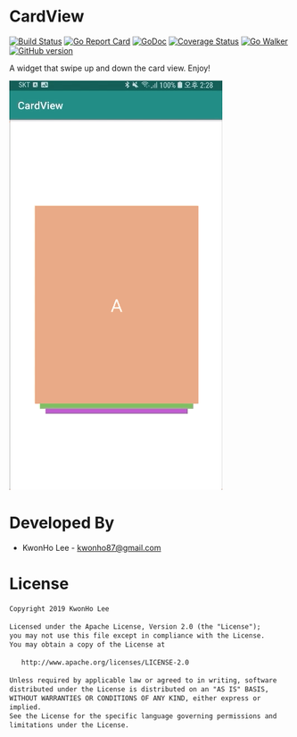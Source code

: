 CardView
============================
[![Build Status](https://travis-ci.org/kwonho87/CardView.svg?branch=master)](https://travis-ci.org/kwonho87/CardView)
[![Go Report Card](https://goreportcard.com/badge/github.com/torden/go-strutil)](https://goreportcard.com/report/github.com/torden/go-strutil)
[![GoDoc](https://godoc.org/github.com/torden/go-strutil?status.svg)](https://godoc.org/github.com/torden/go-strutil)
[![Coverage Status](https://coveralls.io/repos/github/torden/go-strutil/badge.svg?branch=master)](https://coveralls.io/github/torden/go-strutil?branch=master)
[![Go Walker](http://gowalker.org/api/v1/badge)](https://gowalker.org/github.com/torden/go-strutil)
[![GitHub version](https://badge.fury.io/gh/torden%2Fgo-strutil.svg)](https://badge.fury.io/gh/torden%2Fgo-strutil)

A widget that swipe up and down the card view.
Enjoy!


![](screenshot.gif)


Developed By
============

 * KwonHo Lee - <kwonho87@gmail.com>



License
=======

    Copyright 2019 KwonHo Lee

    Licensed under the Apache License, Version 2.0 (the "License");
    you may not use this file except in compliance with the License.
    You may obtain a copy of the License at

       http://www.apache.org/licenses/LICENSE-2.0

    Unless required by applicable law or agreed to in writing, software
    distributed under the License is distributed on an "AS IS" BASIS,
    WITHOUT WARRANTIES OR CONDITIONS OF ANY KIND, either express or implied.
    See the License for the specific language governing permissions and
    limitations under the License.

